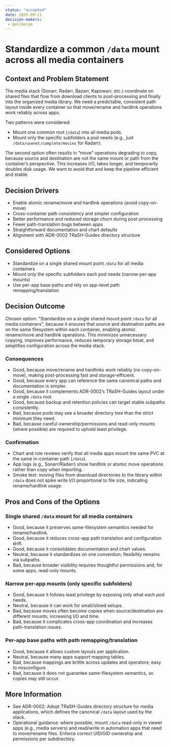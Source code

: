 ```yaml
---
status: "accepted"
date: 2025-09-11
decision-makers:
 - @ullbergm
---
```


# Standardize a common `/data` mount across all media containers

## Context and Problem Statement

The media stack (Sonarr, Radarr, Bazarr, Kapowarr, etc.) coordinate on shared files that flow from download clients to post-processing and finally into the organized media library. We need a predictable, consistent path layout inside every container so that move/rename and hardlink operations work reliably across apps.

Two patterns were considered:

- Mount one common root (`/data`) into all media pods.
- Mount only the specific subfolders a pod needs (e.g., just `/data/usenet/complete/movies` for Radarr).

The second option often results in “move” operations degrading to copy, because source and destination are not the same mount or path from the container’s perspective. This increases I/O, takes longer, and temporarily doubles disk usage. We want to avoid that and keep the pipeline efficient and stable.

## Decision Drivers

- Enable atomic rename/move and hardlink operations (avoid copy-on-move)
- Cross-container path consistency and simpler configuration
- Better performance and reduced storage churn during post-processing
- Fewer path-translation bugs between apps
- Straightforward documentation and chart defaults
- Alignment with ADR-0002 TRaSH-Guides directory structure

## Considered Options

- Standardize on a single shared mount point `/data` for all media containers
- Mount only the specific subfolders each pod needs (narrow per-app mounts)
- Use per-app base paths and rely on app-level path remapping/translation

## Decision Outcome

Chosen option: "Standardize on a single shared mount point `/data` for all media containers", because it ensures that source and destination paths are on the same filesystem within each container, enabling atomic rename/move and hardlink operations. This minimizes unnecessary copying, improves performance, reduces temporary storage bloat, and simplifies configuration across the media stack.

### Consequences

- Good, because move/rename and hardlinks work reliably (no copy-on-move), making post-processing fast and storage-efficient.
- Good, because every app can reference the same canonical paths and documentation is simpler.
- Good, because it complements ADR-0002’s TRaSH-Guides layout under a single `/data` root.
- Good, because backup and retention policies can target stable subpaths consistently.
- Bad, because pods may see a broader directory tree than the strict minimum they need.
- Bad, because careful ownership/permissions and read-only mounts (where possible) are required to uphold least privilege.

### Confirmation

- Chart and role reviews verify that all media apps mount the same PVC at the same in-container path (`/data`).
- App logs (e.g., Sonarr/Radarr) show hardlink or atomic move operations rather than copy when importing.
- Smoke test: moving files from download directories to the library within `/data` does not spike write I/O proportional to file size, indicating rename/hardlink usage.

## Pros and Cons of the Options

### Single shared `/data` mount for all media containers

- Good, because it preserves same-filesystem semantics needed for rename/hardlink.
- Good, because it reduces cross-app path translation and configuration drift.
- Good, because it consolidates documentation and chart values.
- Neutral, because it standardizes on one convention; flexibility remains via subpaths.
- Bad, because broader visibility requires thoughtful permissions and, for some apps, read-only mounts.

### Narrow per-app mounts (only specific subfolders)

- Good, because it follows least privilege by exposing only what each pod needs.
- Neutral, because it can work for small/siloed setups.
- Bad, because moves often become copies when source/destination are different mounts, increasing I/O and time.
- Bad, because it complicates cross-app coordination and increases path-translation issues.

### Per-app base paths with path remapping/translation

- Good, because it allows custom layouts per application.
- Neutral, because many apps support mapping tables.
- Bad, because mappings are brittle across updates and operators; easy to misconfigure.
- Bad, because it does not guarantee same-filesystem semantics, so copies may still occur.

## More Information

- See ADR-0002: Adopt TRaSH-Guides directory structure for media applications, which defines the canonical `/data` layout used by the stack.
- Operational guidance: where possible, mount `/data` read-only in viewer apps (e.g., media servers) and read/write in automation apps that need to move/rename files. Enforce correct UID/GID ownership and permissions per subdirectory.
